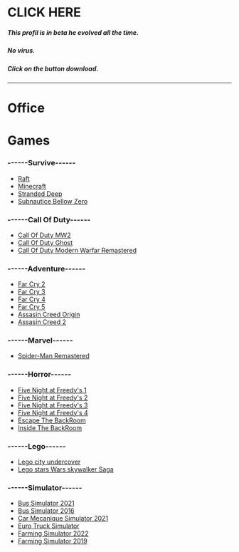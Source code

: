 # CLICK HERE
##### *This profil is in beta he evolved all the time.*
##### *No virus.* </br>
##### **Click on the button download.**
-------------------------------------------------------------------------------------------------------------------------------------------------------------------------
# **Office**

# **Games** </br>
### ------Survive------ </br>
- [Raft](https://mega.nz/file/t2hxnQLL#jofPQH6qfGGt4Rfy13rOsDZt3ZJjiMPMjrLZPkHHDU0) </br>
- [Minecraft](https://tlauncher.org/en/) </br>
- [Stranded Deep](https://mega.nz/file/0SQBUK6I#DfFWW3SpAzmHEcdDBPIi4HIDRo2dW5HA-hJxUxJ6kyI) </br>
- [Subnautice Bellow Zero](https://drive.google.com/file/d/1SxbL8zMPCgj5yCwogf49qxlPkfvW-X9x/view)
### ------Call Of Duty------ </br>
- [Call Of Duty MW2](https://drive.google.com/uc?id=1g0uuDdEpANDKIjC7U7wQAeZI2SYjA6zD) </br>
- [Call Of Duty Ghost](https://gofile.io/d/xR7OTK) </br>
- [Call Of Duty Modern Warfar Remastered](https://gofile.io/d/dXOdiG) </br>

### ------Adventure------
- [Far Cry 2](https://mega.nz/file/J9kkTT4J#g60qVarDmW3G4YuBFmiZKz4MKpy6dUDrFi-ef5218wo) </br>
- [Far Cry 3](https://drive.google.com/uc?id=1IXx9EO9RPJN0TLGMtUDYBEBqyzSU1a-P) </br>
- [Far Cry 4](https://gofile.io/d/fCUAZV) </br>
- [Far Cry 5](https://gofile.io/d/6p95uf) </br>
- [Assasin Creed Origin](https://gofile.io/d/s0tIV9) </br>
- [Assasin Creed 2](https://drive.google.com/uc?id=1erXzA-0bo5Mqznq1DfbumFyGGhBL9XIo)
### ------Marvel------ </br>
- [Spider-Man Remastered](https://gofile.io/d/7iofgs)

### ------Horror------ </br>
- [Five Night at Freedy's 1](https://mega.nz/file/jhdCyaTa#c6veCo4kFGs0pWZDPwa7EZid3LhDKMQrB3bFyrC6WbI) </br>
- [Five Night at Freedy's 2](https://mega.nz/file/2xcA1QhK#ToOjiptPPSPLZSd5YGwoEsqYgsBZP-3cVhYNxpfIWyo) </br>
- [Five Night at Freedy's 3](https://mega.nz/file/b5U0iCbR#POpezqMtpsvBlo6VYw8BgwQ8jhKm527ru4NbT0BYntE) </br>
- [Five Night at Freedy's 4](https://mega.nz/file/KhNW1SxB#eIgftTfSsD4MjxHyml-btQsAieDRCybbRnL31v8IyH4) </br>
- [Escape The BackRoom](https://mega.nz/file/YDVVTb4A#MsPWFOZoNMJISBnBJJGY4PB7qa0Zw2-zLZPHezdvUek) </br>
- [Inside The BackRoom](https://mega.nz/file/4PMmTQCS#R198U5VOHUCWxcrOs_y2_IwEK766HtE3wL-o2w9Rn34) </br>

### ------Lego------ </br>
- [Lego city undercover](https://gofile.io/d/lH6dZq) </br>
- [Lego stars Wars skywalker Saga](https://gofile.io/d/Ol11ZW) </br>
### ------Simulator------ </br>
- [Bus Simulator 2021](https://drive.google.com/uc?id=19viCtNWCAKyuAoo-eXzEU8Kl8K-9nc29) </br>
- [Bus Simulator 2016](https://mega.nz/file/QhMlTYqZ#AERZTBxmASnjVZSmkfhKX-uS4-ox6fk9akcW1Bvq7rM) </br>
- [Car Mecanique Simulator 2021](https://drive.google.com/uc?id=10sKN9IpLa8xRtsygguJe_SbYFGCzdLIU) </br>
- [Euro Truck Simulator](https://drive.google.com/drive/folders/1nVy9lfEdupXTyn_aAGaLCNoTz27cosMs) </br>
- [Farming Simulator 2022](https://gofile.io/d/XbVCM5) </br>
- [Farming Simulator 2019](https://drive.google.com/uc?id=16Xwwsf_McyR95m8ZQcaEmhVYX8Tzq5dJ) </br>
